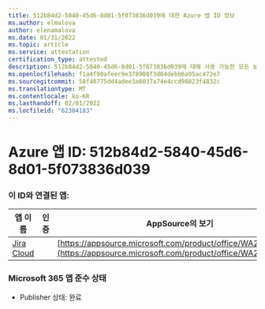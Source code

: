 ```yaml
---
title: 512b84d2-5840-45d6-8d01-5f073836d039에 대한 Azure 앱 ID 정보
ms.author: elmalova
author: elenamalova
ms.date: 01/31/2022
ms.topic: article
ms.service: attestation
certification_type: attested
description: 512b84d2-5840-45d6-8d01-5f073836d039에 대해 사용 가능한 모든 보안 및 규정 준수 정보입니다.
ms.openlocfilehash: f1a4f98afeec9e378908f3d04debb6a95ac472e7
ms.sourcegitcommit: 58f40775dd4adee3a6037a74e4ccd98823f4832c
ms.translationtype: MT
ms.contentlocale: ko-KR
ms.lasthandoff: 02/01/2022
ms.locfileid: "62304183"
---
```

# <a name="azure-app-id-512b84d2-5840-45d6-8d01-5f073836d039"></a>Azure 앱 ID: 512b84d2-5840-45d6-8d01-5f073836d039


### <a name="apps-associated-with-this-id"></a>이 ID와 연결된 앱:
| **앱 이름** | **인증** | **AppSource의 보기** |
|--------------|---------------|-----------------------|
| [Jira Cloud](https://docs.microsoft.com/microsoft-365-app-certification/forward/WA200002140) |  | [https://appsource.microsoft.com/product/office/WA200002140](https://appsource.microsoft.com/product/office/WA200002140) |

### <a name="microsoft-365-app-compliance-status"></a>Microsoft 365 앱 준수 상태
- Publisher 상태: 완료
